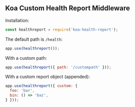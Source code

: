 ## Koa Custom Health Report Middleware

Installation:

```javascript
const healthreport = require('koa-health-report');
```

The default path is `/health`:

```javascript
app.use(healthreport());
```

With a custom path:

```javascript
app.use(healthreport({ path: '/custompath' }));
```

With a custom report object (appended):

```javascript
app.use(healthreport({ custom: {
  foo: 'bar',
  bin: () => 'baz',
} }));
```
